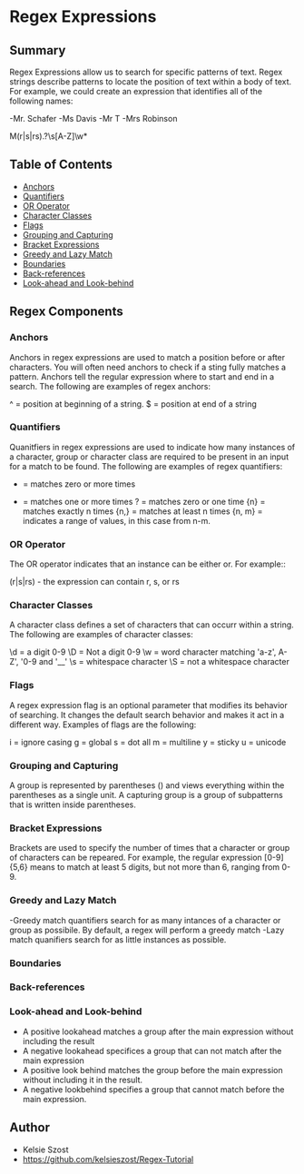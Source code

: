 # Regex Expressions

## Summary

Regex Expressions allow us to search for specific patterns of text. Regex strings describe patterns to locate the position of text within a body of text. For example, we could create an expression that identifies all of the following names:

-Mr. Schafer
-Ms Davis
-Mr T
-Mrs Robinson

M(r|s|rs)\.?\s[A-Z]\w*

## Table of Contents

- [Anchors](#anchors)
- [Quantifiers](#quantifiers)
- [OR Operator](#or-operator)
- [Character Classes](#character-classes)
- [Flags](#flags)
- [Grouping and Capturing](#grouping-and-capturing)
- [Bracket Expressions](#bracket-expressions)
- [Greedy and Lazy Match](#greedy-and-lazy-match)
- [Boundaries](#boundaries)
- [Back-references](#back-references)
- [Look-ahead and Look-behind](#look-ahead-and-look-behind)

## Regex Components

### Anchors
Anchors in regex expressions are used to match a position before or after characters. You will often need anchors to check if a sting fully matches a pattern. Anchors tell the regular expression where to start and end in a search. The following are examples of regex anchors:

^ = position at beginning of a string.
$ = position at end of a string

### Quantifiers
Quanitfiers in regex expressions are used to indicate how many instances of a character, group or character class are required to be present in an input for a match to be found. The following are examples of regex quantifiers:

* = matches zero or more times
+ = matches one or more times
? = matches zero or one time
{n} = matches exactly n times
{n,} = matches at least n times
{n, m} = indicates a range of values, in this case from n-m.

### OR Operator
The OR operator indicates that an instance can be either or. For example::

(r|s|rs) - the expression can contain r, s, or rs


### Character Classes
A character class defines a set of characters that can occurr within a string. The following are examples of character classes:

\d = a digit 0-9
\D = Not a digit 0-9
\w = word character matching 'a-z', A-Z', '0-9 and '__'
\s = whitespace character
\S = not a whitespace character


### Flags
A regex expression flag is an optional parameter that modifies its behavior of searching. It changes the default search behavior and makes it act in a different way. Examples of flags are the following:

i = ignore casing
g = global
s = dot all
m = multiline
y = sticky
u = unicode

### Grouping and Capturing
A group is represented by parentheses () and views everything within the parentheses as a single unit. A capturing group is a group of subpatterns that is written inside parentheses.

### Bracket Expressions
Brackets are used to specify the number of times that a character or group of characters can be repeared. For example, the regular expression [0-9]{5,6} means to match at least 5 digits, but not more than 6, ranging from 0-9.

### Greedy and Lazy Match
-Greedy match quantifiers search for as many intances of a character or group as possibile. By default, a regex will perform a greedy match
-Lazy match quanifiers search for as little instances as possible. 

### Boundaries

### Back-references

### Look-ahead and Look-behind
- A positive lookahead matches a group after the main expression without including the result
- A negative lookahead specifices a group that can not match after the main expression
- A positive look behind matches the group before the main expression without including it in the result.
- A negative lookbehind specifies a group that cannot match before the main expression.

## Author
- Kelsie Szost
- https://github.com/kelsieszost/Regex-Tutorial

